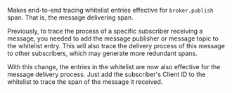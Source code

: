 Makes end-to-end tracing whitelist entries effective for `broker.publish` span. That is, the message delivering span.

Previously, to trace the process of a specific subscriber receiving a message, you needed to add the message publisher or message topic to the whitelist entry.
This will also trace the delivery process of this message to other subscribers, which may generate more redundant spans.

With this change, the entries in the whitelist are now also effective for the message delivery process.
Just add the subscriber's Client ID to the whitelist to trace the span of the message it received.
